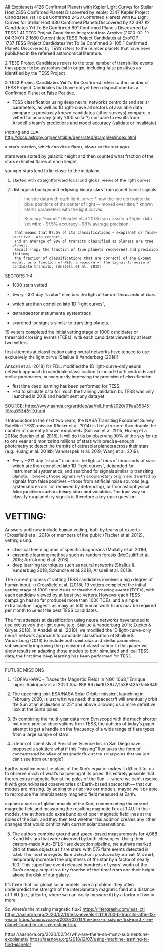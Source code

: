 
All Exoplanets	4126
Confirmed Planets with Kepler Light Curves for Stellar Host	2356
Confirmed Planets Discovered by Kepler	2347
Kepler Project Candidates Yet To Be Confirmed	2420
Confirmed Planets with K2 Light Curves for Stellar Host	430
Confirmed Planets Discovered by K2	397
K2 Candidates Yet To Be Confirmed	891
Confirmed Planets Discovered by TESS 1	41
TESS Project Candidates Integrated into Archive (2020-02-19 04:30:01) 2	1660
Current date TESS Project Candidates at ExoFOP	
1737
TESS Project Candidates Yet To Be Confirmed 3	1105
1 Confirmed Planets Discovered by TESS refers to the number planets that have been published in the refereed astronomical literature.

2 TESS Project Candidates refers to the total number of transit-like events that appear to be astrophysical in origin, including false positives as identified by the TESS Project.

3 TESS Project Candidates Yet To Be Confirmed refers to the number of TESS Project Candidates that have not yet been dispositioned as a Confirmed Planet or False Positive.






- TESS 
classification using deep neural networks 
centroids and stellar parameters, as well as 1D light-curve
all sectors of available data
compare to previously known candidates (other surveys)
compare to vetted for accuracy (only 1000 so far?)
compare to results from Ansdell's team's predictions and model accuracy (validate or invalidate)

Plotting and EDA
 http://docs.astropy.org/en/stable/generated/examples/index.html


a star’s rotation, which can drive flares, slows as the star ages.

stars were sorted by galactic height and then counted what fraction of the stars exhibited flares at each height.

younger stars tend to lie closer to the midplane.


1. started wtih straightforward local and global views of the light curves
2. distinguish background eclipsing binary stars from planet transit signals
	> include data with each light curve:
		* how the line centroids: the pixel positions of the center of light — moved over time
		* known stellar parameters with the light curves.

	> Scoring: “Exonet” (Ansdell et al 2018) can classify a Kepler data set with:
		- 97.5% accuracy
		- 98% average precision. 
		
		That means that 97.5% of its classifications — exoplanet or false-positive — are correct, 
		and an average of 98% of transits classified as planets are true planets. 
		Recall (top; the fraction of true planets recovered) and precision (bottom; 
		the fraction of classifications that are correct) of the Exonet model, as a function of MES, a measure of the signal-to-noise of candidate transits. [Ansdell et al. 2018]


SECTORS 1-4: 
* 1000 stars vetted

* Every ~27.1 day “sector” monitors the light of tens of thousands of stars 

* which are then compiled into 1D “light curves”, 
* detrended for instrumental systematics
* searched for signals similar to transiting planets.

19 vetters completed the initial vetting stage of 1000 candidates or threshold crossing events (TCEs), with each candidate viewed by at least two vetters.

first attempts at classification using neural networks have tended to use exclusively the light curve [Shallue & Vanderburg (2018)] 
 
Ansdell et al. (2018) for FDL: modified the 1D light-curve-only neural network approach to candidate classification to include both centroids and stellar parameters, subsequently improving the precision of classification.
* first time deep learning has been performed for TESS.
* Had to simulate data for much the training validation bc TESS was only launched in 2018 and hadn't sent any data yet


SOURCE: https://www.aanda.org/articles/aa/full_html/2020/01/aa35345-19/aa35345-19.html


1 Introduction
In the next two years, the NASA Transiting Exoplanet Survey Satellite (TESS) mission (Ricker et al. 2014) is likely to more than double the number of currently known exoplanets (Sullivan et al. 2015; Huang et al. 2018a; Barclay et al. 2018). It will do this by observing 90% of the sky for up to one year and monitoring millions of stars with precise-enough photometry to detect the transits of extrasolar planets across their stars (e.g. Huang et al. 2018b; Vanderspek et al. 2019; Wang et al. 2019). 

* Every ~27.1 day “sector” monitors the light of tens of thousands of stars which are then compiled into 1D “light curves”, detrended for instrumental systematics, and searched for signals similar to transiting planets. However, those signals with exoplanetary origin are dwarfed by signals from false positives – those from artificial noise sources (e.g. systematic errors not removed by detrending), or from astrophysical false positives such as binary stars and variables. The best way to classify exoplanetary signals is therefore a key open question.


# VETTING:
Answers until now include human vetting, both by teams of experts (Crossfield et al. 2018) or members of the public (Fischer et al. 2012), vetting using:
* classical tree diagrams of specific diagnostics (Mullally et al. 2016), 
* ensemble learning methods such as random forests (McCauliff et al. 2015; Armstrong et al. 2018)
* deep learning techniques such as neural networks (Shallue & Vanderburg 2018; Schanche et al. 2018; Ansdell et al. 2018). 

The current process of vetting TESS candidates involves a high degree of human input. In Crossfield et al. (2018), 19 vetters completed the initial vetting stage of 1000 candidates or threshold crossing events (TCEs), with each candidate viewed by at least two vetters. However each TESS campaign has so far produced more than 1000 TCEs, and a simple extrapolation suggests as many as 500 human work hours may be required per month to select the best TESS candidates.

The first attempts at classification using neural networks have tended to use exclusively the light curve (e.g. Shallue & Vanderburg 2018; Zucker & Giryes 2018). In Ansdell et al. (2018), we modified the 1D light-curve-only neural network approach to candidate classification of Shallue & Vanderburg (2018) to include both centroids and stellar parameters, subsequently improving the precision of classification. In this paper we show results on adapting those models to both simulated and real TESS data, the first time deep learning has been performed for TESS.






-------------
FUTURE MISSIONS

1.  “SOFIA/HAWC+ Traces the Magnetic Fields in NGC 1068,” 
Enrique Lopez-Rodriguez et al 2020 ApJ 888 66.doi:10.3847/1538-4357/ab5849

2. The upcoming joint ESA/NASA Solar Orbiter mission, launching in February 2020, is just what we need: 
this spacecraft will eventually orbit the Sun at an inclination of 25° and above, allowing us a more definitive 
look at the Sun’s poles.

3. By combining the multi-year data from Evryscope with the much shorter but more precise observations from TESS, 
the authors of today’s paper attempt to get a handle on the frequency of a wide range of flare types from a large 
sample of stars.

4. a team of scientists at Predictive Science Inc. in San Diego have proposed a solution: 
what if this “missing” flux takes the form of concentrated bundles of magnetic flux at the 
solar poles that we just can’t see from our angle?

Earth’s position near the plane of the Sun’s equator makes it difficult for us to observe much 
of what’s happening at its poles. It’s entirely possible that there’s extra magnetic flux at the
poles of the Sun — where we can’t resolve it with ground-based observatories or Earth-based spacecraft — 
that our models are missing. By adding this flux into our models, maybe we’ll be able to reproduce the 
interplanetary magnetic field measured at Earth.

explore a series of global models of the Sun, reconstructing the coronal magnetic field and measuring the 
resulting magnetic flux at 1 AU. In their models, the authors add extra bundles of open magnetic field lines
at the poles of the Sun, and they then test whether this addition creates any other changes that would conflict 
with current solar observations.

5. The authors combine ground and space-based measurements for 4,068 K and M stars that were observed by 
both telescopes. Using their custom-made Auto-EFLS flare detection pipeline, the authors marked 284 of these 
objects as flare stars, with 575 flare events detected in total. The most energetic flare detection, produced 
by a small M dwarf, temporarily increased the brightness of the star by a factor of nearly 100. 
This superflare event released hundreds of years’ worth of the Sun’s energy output in a tiny fraction of that time! 
stars and their height above the disk of our galaxy.



 It’s there that our global solar models have a problem: they often underpredict the strength of the 
 interplanetary magnetic field at a distance of 1 AU (i.e., at Earth, where we can easily measure it) by 
 a factor of two or more.

So where’s the missing magnetic flux?
https://filtergraph.com/tess_ctl
https://aasnova.org/2020/02/11/tess-reveals-hd118203-b-transits-after-13-years/
https://aasnova.org/2020/02/18/the-tess-missions-first-earth-like-planet-found-in-an-interesting-trio/

https://aasnova.org/2020/02/04/why-are-there-so-many-sub-neptune-exoplanets/
https://aasnova.org/2018/12/07/using-machine-learning-to-find-planets/


